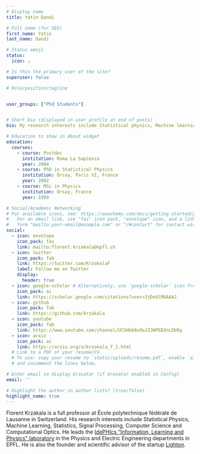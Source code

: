 ```yaml
---
# Display name
title: Yatin Dandi

# Full name (for SEO)
first_name: Yatin
last_name: Dandi

# Status emoji
status:
  icon: ☕️

# Is this the primary user of the site?
superuser: false

# Role/position/tagline


user_groups: ["Phd Students"]


# Short bio (displayed in user profile at end of posts)
bio: My research interests include Statistical physics, Machine learning, Statistics, Probablity, Computer science, Signal processing and Computational optics.

# Education to show in About widget
education:
  courses:
    - course: Postdoc
      institution: Roma La Sapienza
      year: 2004
    - course: PhD in Statistical Physics
      institution: Orsay, Paris XI, France
      year: 2002
    - course: MSc in Physics 
      institution: Orsay, France
      year: 1999

# Social/Academic Networking
# For available icons, see: https://wowchemy.com/docs/getting-started/page-builder/#icons
#   For an email link, use "fas" icon pack, "envelope" icon, and a link in the
#   form "mailto:your-email@example.com" or "/#contact" for contact widget.
social:
  - icon: envelope
    icon_pack: fas
    link: mailto:florent.krzakala@epfl.ch	
  - icon: twitter
    icon_pack: fab
    link: https://twitter.com/KrzakalaF
    label: Follow me on Twitter
    display:
      header: true
  - icon: google-scholar # Alternatively, use `google-scholar` icon from `ai` icon pack
    icon_pack: ai
    link: https://scholar.google.com/citations?user=3jDeUlMAAAAJ
  - icon: github
    icon_pack: fab
    link: https://github.com/krzakala
  - icon: youtube
    icon_pack: fab
    link: https://www.youtube.com/channel/UCSHbb0xOaJZJWPEB3nLDbRg
  - icon: arxiv
    icon_pack: ai
    link: https://arxiv.org/a/krzakala_f_1.html
  # Link to a PDF of your resume/CV.
  # To use: copy your resume to `static/uploads/resume.pdf`, enable `ai` icons in `params.yaml`,
  # and uncomment the lines below.

# Enter email to display Gravatar (if Gravatar enabled in Config)
email: ''

# Highlight the author in author lists? (true/false)
highlight_name: true
---
```


Florent Krzakala is a full professor at École polytechnique fédérale
de Lausanne in Switzerland. His research interests include Statistical
Physics, Machine Learning, Statistics, Signal Processing, Computer Science and Computational Optics. He leads the [IdePHIcs “Information,
Learning and Physics" laboratory](https://www.epfl.ch/labs/idephics/)
in the Physics and Electric Engineering departments in EPFL. He is also the founder and scientific advisor of
the startup [Lighton](http://www.lighton.ai).
